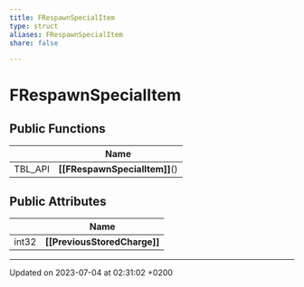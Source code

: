 ```yaml
---
title: FRespawnSpecialItem
type: struct
aliases: FRespawnSpecialItem
share: false

---
```


# FRespawnSpecialItem





## Public Functions

|                | Name           |
| -------------- | -------------- |
| TBL_API | **[[FRespawnSpecialItem]]**() |

## Public Attributes

|                | Name           |
| -------------- | -------------- |
| int32 | **[[PreviousStoredCharge]]**  |

-------------------------------

Updated on 2023-07-04 at 02:31:02 +0200